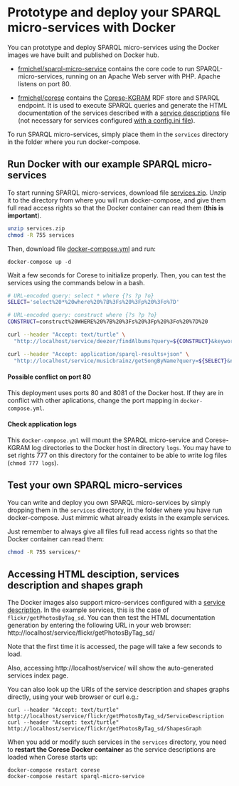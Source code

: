 # Prototype and deploy your SPARQL micro-services with Docker

You can prototype and deploy SPARQL micro-services using the Docker images we have built and published on Docker hub.

  - [frmichel/sparql-micro-service](https://hub.docker.com/r/frmichel/sparql-micro-service/) contains the core code to run SPARQL-micro-services, running on an Apache Web server with PHP. Apache listens on port 80.

  - [frmichel/corese](https://hub.docker.com/r/frmichel/corese/) contains the [Corese-KGRAM](http://wimmics.inria.fr/corese) RDF store and SPARQL endpoint. It is used to execute SPARQL queries and generate the HTML documentation of the services described with a [service descriptions](../../doc/02-config.md#configuration-with-a-sparql-service-description-file) file (not necessary for services configured [with a config.ini file](../../doc/02-config.md#configuration-with-file-configini)).

To run SPARQL micro-services, simply place them in the `services` directory in the folder where you run docker-compose.


## Run Docker with our example SPARQL micro-services

To start running SPARQL micro-services, download file [services.zip](services.zip). Unzip it to the directory from where you will run docker-compose, and give them full read access rights so that the Docker container can read them (**this is important**).

```bash
unzip services.zip
chmod -R 755 services
```

Then, download file [docker-compose.yml](docker-compose.yml) and run:

```
docker-compose up -d
```

Wait a few seconds for Corese to initialize properly. 
Then, you can test the services using the commands below in a bash.

```bash
# URL-encoded query: select * where {?s ?p ?o}
SELECT='select%20*%20where%20%7B%3Fs%20%3Fp%20%3Fo%7D'

# URL-encoded query: construct where {?s ?p ?o}
CONSTRUCT=construct%20WHERE%20%7B%20%3Fs%20%3Fp%20%3Fo%20%7D%20

curl --header "Accept: text/turtle" \
  "http://localhost/service/deezer/findAlbums?query=${CONSTRUCT}&keyword=eminem"

curl --header "Accept: application/sparql-results+json" \
  "http://localhost/service/musicbrainz/getSongByName?query=${SELECT}&name=Love"
```


#### Possible conflict on port 80

This deployment uses ports 80 and 8081 of the Docker host. If they are in conflict with other aplications, change the port mapping in `docker-compose.yml`.

#### Check application logs

This `docker-compose.yml` will mount the SPARQL micro-service and Corese-KGRAM log directories to the Docker host in directory `logs`.
You may have to set rights 777 on this directory for the container to be able to write log files (`chmod 777 logs`).


## Test your own SPARQL micro-services

You can write and deploy you own SPARQL micro-services by simply dropping them in the `services` directory, in the folder where you have run docker-compose.
Just mimmic what already exists in the example services.

Just remember to always give all files full read access rights so that the Docker container can read them:

```bash
chmod -R 755 services/*
```


## Accessing HTML desciption, services description and shapes graph

The Docker images also support micro-services configured with a [service description](../../doc/02-config.md#configuration-with-a-sparql-service-description-file).
In the example services, this is the case of `flickr/getPhotosByTag_sd`. You can then test the HTML documentation generation by entering the following URL in your web browser: http://localhost/service/flickr/getPhotosByTag_sd/

Note that the first time it is accessed, the page will take a few seconds to load.

Also, accessing http://localhost/service/ will show the auto-generated services index page.

You can also look up the URIs of the service description and shapes graphs directly, using your web browser or curl e.g.:
```
curl --header "Accept: text/turtle" http://localhost/service/flickr/getPhotosByTag_sd/ServiceDescription
curl --header "Accept: text/turtle" http://localhost/service/flickr/getPhotosByTag_sd/ShapesGraph
```

When you add or modify such services in the `services` directory, you need to **restart the Corese Docker container** as the service descriptions are loaded when Corese starts up:

```
docker-compose restart corese
docker-compose restart sparql-micro-service
```
